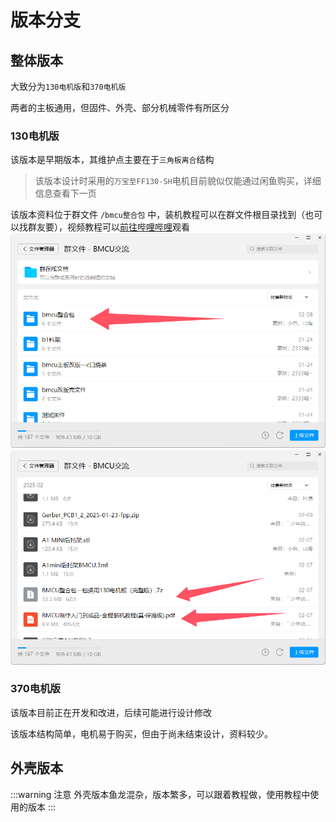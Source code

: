 # 版本分支

## 整体版本

大致分为`130电机版`和`370电机版`

两者的主板通用，但固件、外壳、部分机械零件有所区分

### 130电机版

该版本是早期版本，其维护点主要在于`三角板离合`结构

>该版本设计时采用的`万宝至FF130-SH`电机目前貌似仅能通过闲鱼购买，详细信息查看下一页

该版本资料位于群文件 `/bmcu整合包` 中，装机教程可以在群文件根目录找到（也可以找群友要），视频教程可以[前往哔哩哔哩](https://www.bilibili.com/video/BV1PuPCehEP3)观看
![整合包文件夹](./assets/群文件-整合包文件夹.png) ![教程](./assets/群文件-130教程.png)


### 370电机版

该版本目前正在开发和改进，后续可能进行设计修改

该版本结构简单，电机易于购买，但由于尚未结束设计，资料较少。

## 外壳版本

:::warning 注意
外壳版本鱼龙混杂，版本繁多，可以跟着教程做，使用教程中使用的版本
:::

